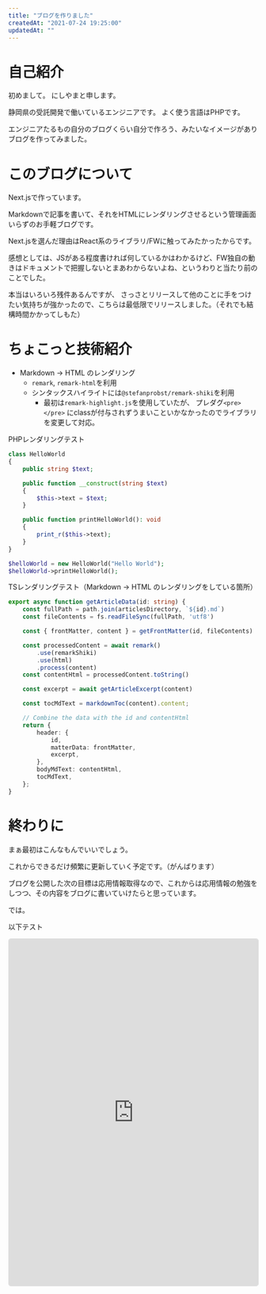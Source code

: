 ```yaml
---
title: "ブログを作りました"
createdAt: "2021-07-24 19:25:00"
updatedAt: ""
---
```


# 自己紹介

初めまして。
にしやまと申します。

静岡県の受託開発で働いているエンジニアです。
よく使う言語はPHPです。 
 
エンジニアたるもの自分のブログくらい自分で作ろう、みたいなイメージがありブログを作ってみました。

# このブログについて

Next.jsで作っています。

Markdownで記事を書いて、それをHTMLにレンダリングさせるという管理画面いらずのお手軽ブログです。

Next.jsを選んだ理由はReact系のライブラリ/FWに触ってみたかったからです。

感想としては、JSがある程度書ければ何しているかはわかるけど、FW独自の動きはドキュメントで把握しないとまあわからないよね、というわりと当たり前のことでした。

本当はいろいろ残件あるんですが、
さっさとリリースして他のことに手をつけたい気持ちが強かったので、こちらは最低限でリリースしました。（それでも結構時間かかってしもた）

# ちょこっと技術紹介

- Markdown -> HTML のレンダリング
  - `remark`, `remark-html`を利用
  - シンタックスハイライトには`@stefanprobst/remark-shiki`を利用
    - 最初は`remark-highlight.js`を使用していたが、 プレダグ`<pre></pre>` にclassが付与されずうまいこといかなかったのでライブラリを変更して対応。

PHPレンダリングテスト
```php
class HelloWorld
{
    public string $text;

    public function __construct(string $text)
    {
        $this->text = $text;
    }

    public function printHelloWorld(): void
    {
        print_r($this->text);
    }
}

$helloWorld = new HelloWorld("Hello World");
$helloWorld->printHelloWorld();

```

TSレンダリングテスト（Markdown -> HTML のレンダリングをしている箇所）
```typescript
export async function getArticleData(id: string) {
    const fullPath = path.join(articlesDirectory, `${id}.md`)
    const fileContents = fs.readFileSync(fullPath, 'utf8')

    const { frontMatter, content } = getFrontMatter(id, fileContents)

    const processedContent = await remark()
        .use(remarkShiki)
        .use(html)
        .process(content)
    const contentHtml = processedContent.toString()

    const excerpt = await getArticleExcerpt(content)

    const tocMdText = markdownToc(content).content;

    // Combine the data with the id and contentHtml
    return {
        header: {
            id,
            matterData: frontMatter,
            excerpt,
        },
        bodyMdText: contentHtml,
        tocMdText,
    };
}
```

# 終わりに

まぁ最初はこんなもんでいいでしょう。

これからできるだけ頻繁に更新していく予定です。（がんばります）

ブログを公開した次の目標は応用情報取得なので、これからは応用情報の勉強をしつつ、その内容をブログに書いていけたらと思っています。

では。


以下テスト

<iframe width='100%' height='700px' style='border: 1px solid #e0e0e0;border-radius: 5px;' src='https://embed.judge-hub.com/est/iswcx/4f1cef86-bb22-43bd-ae9f-afd22478ce7a' title='Judge player' frameborder='0'></iframe>


